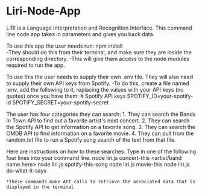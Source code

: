 # Liri-Node-App

LIRI is a Language Interpretation and Recognition Interface. This command line node app takes in parameters and gives you back data. 

To use this app the user needs run:   npm install   
  -They should do this from their terminal, and make sure they are inside the corresponding directory.
  -This will give them access to the node modules required to run the app.

To use this the user needs to supply their own .env file. They will also need to supply their own API keys from Spotify. 
    -To do this, create a file named .env, add the following to it, replacing the values with your API keys (no quotes) once you have them:
        # Spotify API keys
        SPOTIFY_ID=your-spotify-id
        SPOTIFY_SECRET=your-spotify-secret
    
The user has four categories they can search: 
    1. They can search the Bands In Town API to find out a favorite artist's next          concert.
    2. They can search the Spotify API to get information on a favorite song.
    3. They can search the OMDB API to find information on a favorite movie.
    4. They can pull from the random.txt file to run a Spotify song search of
       the text from that file.

Here are instructions on how to these searches:
    Type in one of the following four lines into your command line.
    node liri.js concert-this <artist/band name here>
    node liri.js spotify-this-song <song name here>
    node liri.js movie-this <movie name here>
    node liri.js do-what-it-says

    *These commands make API calls to retrieve the associated data that is displayed in the terminal


